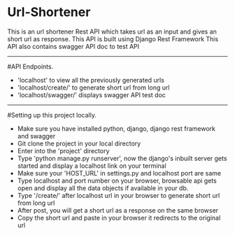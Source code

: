 # Url-Shortener

This is an url shortener Rest API which takes url as an input and gives an short url as response. 
This API is built using Django Rest Framework
This API also contains swagger API doc to test API

_________________________________________________________________________________________________

#API Endpoints.

- 'localhost' to view all the previously generated urls
- 'localhost/create/' to generate short url from long url
- 'localhost/swagger/' displays swagger API test doc

_________________________________________________________________________________________________

#Setting up this project locally.

- Make sure you have installed python, django, django rest framework and swagger
- Git clone the project in your local directory 
- Enter into the 'project' directory
- Type 'python manage.py runserver', now the django's inbuilt server gets started and display a localhost link on your terminal
- Make sure your 'HOST_URL' in settings.py and localhost port are same
- Type localhost and port number on your browser, browsable api gets open and display all the data objects if available in your db.
- Type '/create/' after localhost url in your browser to generate short url from long url
- After post, you will get a short url as a response on the same browser 
- Copy the short url and paste in your browser it redirects to the original url


 
